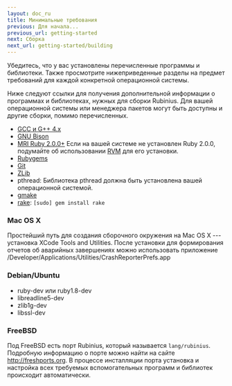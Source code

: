 ```yaml
---
layout: doc_ru
title: Минимальные требования
previous: Для начала...
previous_url: getting-started
next: Сборка
next_url: getting-started/building
---
```


Убедитесь, что у вас установлены перечисленные программы и библиотеки. Также
просмотрите нижеприведенные разделы на предмет  требований для каждой
конкретной операционной системы.

Ниже следуют ссылки для получения дополнительной информации о программах и библиотеках,
нужных для сборки Rubinius. Для вашей операционной системы или менеджера
пакетов могут быть доступны и другие сборки, помимо перечисленных.

  * [GCC и G++ 4.x](http://gcc.gnu.org/)
  * [GNU Bison](http://www.gnu.org/software/bison/)
  * [MRI Ruby 2.0.0+](http://www.ruby-lang.org/) Если на вашей системе не
    установлен Ruby 2.0.0, подумайте об использовании
    [RVM](https://rvm.beginrescueend.com/) для его установки.
  * [Rubygems](http://www.rubygems.org/)
  * [Git](http://git.or.cz/)
  * [ZLib](http://www.zlib.net/)
  * pthread: Библиотека pthread должна быть установлена вашей операционной
    системой.
  * [gmake](http://savannah.gnu.org/projects/make/)
  * [rake](http://rake.rubyforge.org/): `[sudo] gem install rake`


### Mac OS X

Простейший путь для создания сборочного окружения на Mac OS X ---
установка XCode Tools and Utilities. После установки для формирования
отчетов об аварийных завершениях можно использовать приложение
/Developer/Applications/Utilities/CrashReporterPrefs.app


### Debian/Ubuntu

  * ruby-dev или ruby1.8-dev
  * libreadline5-dev
  * zlib1g-dev
  * libssl-dev

### FreeBSD

Под FreeBSD есть порт Rubinius, который называется `lang/rubinius`. Подробную
информацию о порте можно найти на сайте <http://freshports.org>. В процессе
инсталляции порта установка и настройка всех требуемых вспомогательных
программ и библиотек происходит автоматически.

